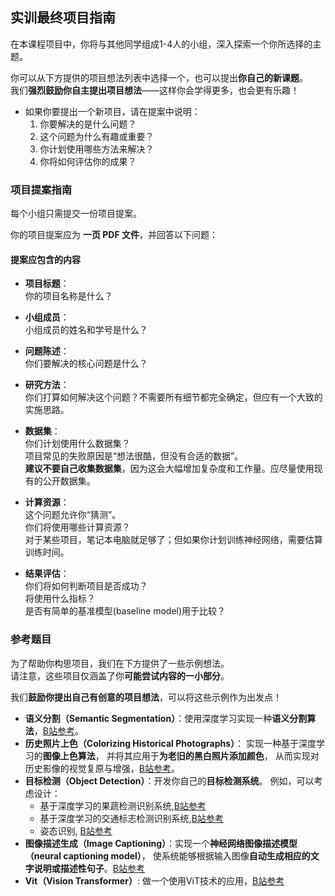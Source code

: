 ## 实训最终项目指南


在本课程项目中，你将与其他同学组成1-4人的小组，深入探索一个你所选择的主题。

你可以从下方提供的项目想法列表中选择一个，也可以提出**你自己的新课题**。  
我们**强烈鼓励你自主提出项目想法**——这样你会学得更多，也会更有乐趣！



- 如果你要提出一个新项目，请在提案中说明：
  1. 你要解决的是什么问题？  
  2. 这个问题为什么有趣或重要？  
  3. 你计划使用哪些方法来解决？  
  4. 你将如何评估你的成果？



### 项目提案指南


每个小组只需提交一份项目提案。

你的项目提案应为 **一页 PDF 文件**，并回答以下问题：  

#### **提案应包含的内容**

- **项目标题**：  
  你的项目名称是什么？

- **小组成员**：  
  小组成员的姓名和学号是什么？

- **问题陈述**：  
  你们要解决的核心问题是什么？

- **研究方法**：  
  你们打算如何解决这个问题？不需要所有细节都完全确定，但应有一个大致的实施思路。

- **数据集**：  
  你们计划使用什么数据集？  
  项目常见的失败原因是“想法很酷，但没有合适的数据”。  
  **建议不要自己收集数据集**，因为这会大幅增加复杂度和工作量。应尽量使用现有的公开数据集。

- **计算资源**：  
  这个问题允许你“猜测”。  
  你们将使用哪些计算资源？  
  对于某些项目，笔记本电脑就足够了；但如果你计划训练神经网络，需要估算训练时间。  

- **结果评估**：  
  你们将如何判断项目是否成功？  
  将使用什么指标？  
  是否有简单的基准模型(baseline model)用于比较？


### 参考题目

为了帮助你构思项目，我们在下方提供了一些示例想法。  
请注意，这些项目仅涵盖了你**可能尝试内容的一小部分**。  

我们**鼓励你提出自己有创意的项目想法**，可以将这些示例作为出发点！  

- **语义分割（Semantic Segmentation）**：使用深度学习实现一种**语义分割算法**，[B站参考](https://www.bilibili.com/video/BV1bC411b7Po/?spm_id_from=333.337.search-card.all.click&vd_source=c5682721378130716e842e0a8190baf4)。
- **历史照片上色（Colorizing Historical Photographs）**： 实现一种基于深度学习的**图像上色算法**，  并将其应用于**为老旧的黑白照片添加颜色**，  从而实现对历史影像的视觉复原与增强，[B站参考](https://www.bilibili.com/video/BV1eu411X7m7/?spm_id_from=333.337.search-card.all.click&vd_source=c5682721378130716e842e0a8190baf4)。
- **目标检测（Object Detection）**：开发你自己的**目标检测系统**。  例如，可以考虑设计：
    - 基于深度学习的果蔬检测识别系统,[B站参考](https://www.bilibili.com/video/BV1Ym421p7BC/?spm_id_from=333.337.search-card.all.click&vd_source=c5682721378130716e842e0a8190baf4)
    - 基于深度学习的交通标志检测识别系统,[B站参考](https://www.bilibili.com/video/BV1aF4m1L7tb/?spm_id_from=333.337.search-card.all.click&vd_source=c5682721378130716e842e0a8190baf4)
    - 姿态识别, [B站参考](https://www.bilibili.com/video/BV1zUCTYvEtW/?spm_id_from=333.337.search-card.all.click&vd_source=c5682721378130716e842e0a8190baf4)
- **图像描述生成（Image Captioning）**：实现一个**神经网络图像描述模型（neural captioning model）**，  使系统能够根据输入图像**自动生成相应的文字说明或描述性句子**。[B站参考](bilibili.com/video/BV1zt411x7pt/?spm_id_from=333.337.search-card.all.click)
- **Vit（Vision Transformer）**: 做一个使用ViT技术的应用，[B站参考](https://www.bilibili.com/video/BV1fH4y1H7mV/?spm_id_from=333.337.search-card.all.click&vd_source=c5682721378130716e842e0a8190baf4)
